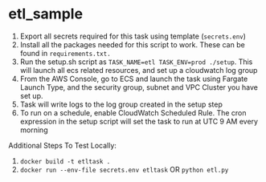 # etl_sample


1. Export all secrets required for this task using template (`secrets.env`)
2. Install all the packages needed for this script to work. These can be found in `requirements.txt.`
3. Run the setup.sh script as `TASK_NAME=etl TASK_ENV=prod ./setup`. This will launch all ecs related resources, and set up a cloudwatch log group 
4. From the AWS Console, go to ECS and launch the task using Fargate Launch Type, and the security group, subnet and VPC Cluster you have set up.
5. Task will write logs to the log group created in the setup step
6. To run on a schedule, enable CloudWatch Scheduled Rule. The cron expression in the setup script will set the task to run at UTC 9 AM every morning


Additional Steps To Test Locally:
1. `docker build -t etltask .`
2. `docker run --env-file secrets.env etltask`
OR `python etl.py`
